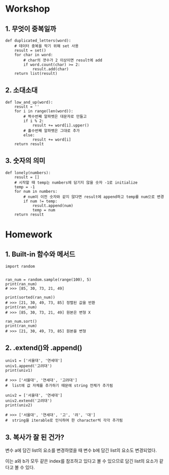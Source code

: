 # Workshop



## 1. 무엇이 중복일까

```
def duplicated_letters(word):
    # 데이터 중복을 막기 위해 set 사용
    result = set()
    for char in word:
        # char의 갯수가 2 이상이면 result에 add
        if word.count(char) >= 2:
            result.add(char)
    return list(result)
```



## 2. 소대소대

```
def low_and_up(word):
    result = ''
    for i in range(len(word)):
        # 짝수번째 알파벳은 대문자로 만들고
        if i % 2:
            result += word[i].upper()
        # 홀수번째 알파벳은 그대로 추가
        else:
            result += word[i]
    return result
```



## 3. 숫자의 의미

```
def lonely(numbers):
    result = []
    # 시작할 때 temp는 numbers에 담기지 않을 숫자 -1로 initialize
    temp = -1
    for num in numbers:
        # num이 이전 숫자와 같지 않다면 result에 append하고 temp를 num으로 변경
        if num != temp:
            result.append(num)
            temp = num
    return result
```



# Homework



## 1. Built-in 함수와 메서드

```
import random


ran_num = random.sample(range(100), 5)
print(ran_num)
# >>> [85, 30, 73, 21, 49]

print(sorted(ran_num))
# >>> [21, 30, 49, 73, 85] 정렬된 값을 반환
print(ran_num)
# >>> [85, 30, 73, 21, 49] 원본은 변형 X

ran_num.sort()
print(ran_num)
# >>> [21, 30, 49, 73, 85] 원본을 변형
```



## 2. .extend()와 .append()

```
univ1 = ['서울대', '연세대']
univ1.append('고려대')
print(univ1)

# >>> ['서울대', '연세대', '고려대']
#  list에 값 자체를 추가하기 때문에 string 전체가 추가됨

univ2 = ['서울대', '연세대']
univ2.extend('고려대')
print(univ2)

# >>> ['서울대', '연세대', '고', '려', '대']
#  string을 iterable로 인식하여 한 character씩 각각 추가됨
```





## 3. 복사가 잘 된 건가?

변수 a에 담긴 list의 요소를 변경하였을 때
변수 b에 담긴 list의 요소도 변경되었다.

이는 a와 b가 모두 같은 index를 참조하고 있다고 볼 수 있으므로 담긴 list의 요소가 같다고 볼 수 있다.

